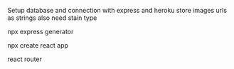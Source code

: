 Setup database and connection with express and heroku store images urls as strings also need stain type

npx express generator

npx create react app

react router
